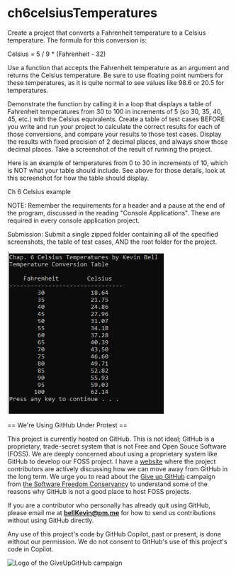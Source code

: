 # ch6celsiusTemperatures
Create a project that converts a Fahrenheit temperature to a Celsius temperature. The formula for this conversion is:

Celsius = 5 / 9 * (Fahrenheit - 32)

Use a function that accepts the Fahrenheit temperature as an argument and returns the Celsius temperature. Be sure to use floating point numbers for these temperatures, as it is quite normal to see values like 98.6 or 20.5 for temperatures.

Demonstrate the function by calling it in a loop that displays a table of Fahrenheit temperatures from 30 to 100 in increments of 5 (so 30, 35, 40, 45, etc.) with the Celsius equivalents. Create a table of test cases BEFORE you write and run your project to calculate the correct results for each of those conversions, and compare your results to those test cases. Display the results with fixed precision of 2 decimal places, and always show those decimal places. Take a screenshot of the result of running the project.

Here is an example of temperatures from 0 to 30 in increments of 10, which is NOT what your table should include. See above for those details, look at this screenshot for how the table should display.

Ch 6 Celsius example

 

NOTE: Remember the requirements for a header and a pause at the end of the program, discussed in the reading "Console Applications". These are required in every console application project.

Submission: Submit a single zipped folder containing all of the specified screenshots, the table of test cases, AND the root folder for the project.

![1](https://github.com/bell-kevin/ch6celsiusTemperatures/blob/main/tempsConvert.PNG)

== We're Using GitHub Under Protest ==

This project is currently hosted on GitHub.  This is not ideal; GitHub is a
proprietary, trade-secret system that is not Free and Open Souce Software
(FOSS).  We are deeply concerned about using a proprietary system like GitHub
to develop our FOSS project. I have a [website](https://bellKevin.me) where the
project contributors are actively discussing how we can move away from GitHub
in the long term.  We urge you to read about the [Give up GitHub](https://GiveUpGitHub.org) campaign 
from [the Software Freedom Conservancy](https://sfconservancy.org) to understand some of the reasons why GitHub is not 
a good place to host FOSS projects.

If you are a contributor who personally has already quit using GitHub, please
email me at **bellKevin@pm.me** for how to send us contributions without
using GitHub directly.

Any use of this project's code by GitHub Copilot, past or present, is done
without our permission.  We do not consent to GitHub's use of this project's
code in Copilot.

![Logo of the GiveUpGitHub campaign](https://sfconservancy.org/img/GiveUpGitHub.png)
